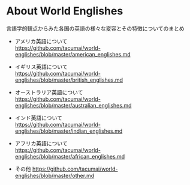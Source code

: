 # About World Englishes
言語学的観点からみた各国の英語の様々な変容とその特徴についてのまとめ

- アメリカ英語について  
https://github.com/tacumai/world-englishes/blob/master/american_englishes.md

- イギリス英語について  
https://github.com/tacumai/world-englishes/blob/master/british_englishes.md

- オーストラリア英語について  
https://github.com/tacumai/world-englishes/blob/master/australian_englishes.md

- インド英語について  
https://github.com/tacumai/world-englishes/blob/master/indian_englishes.md
- アフリカ英語について  
https://github.com/tacumai/world-englishes/blob/master/african_englishes.md

- その他
https://github.com/tacumai/world-englishes/blob/master/other.md
